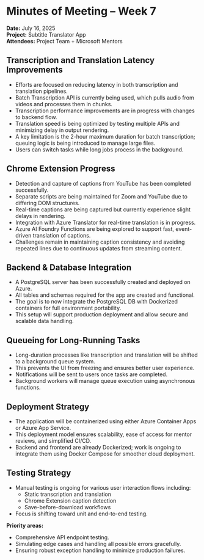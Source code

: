 # Minutes of Meeting – Week 7  
**Date:** July 16, 2025  
**Project:** Subtitle Translator App  
**Attendees:** Project Team + Microsoft Mentors  

## Transcription and Translation Latency Improvements
- Efforts are focused on reducing latency in both transcription and translation pipelines.
- Batch Transcription API is currently being used, which pulls audio from videos and processes them in chunks.
- Transcription performance improvements are in progress with changes to backend flow.
- Translation speed is being optimized by testing multiple APIs and minimizing delay in output rendering.
- A key limitation is the 2-hour maximum duration for batch transcription; queuing logic is being introduced to manage large files.
- Users can switch tasks while long jobs process in the background.

## Chrome Extension Progress
- Detection and capture of captions from YouTube has been completed successfully.
- Separate scripts are being maintained for Zoom and YouTube due to differing DOM structures.
- Real-time captions are being captured but currently experience slight delays in rendering.
- Integration with Azure Translator for real-time translation is in progress.
- Azure AI Foundry Functions are being explored to support fast, event-driven translation of captions.
- Challenges remain in maintaining caption consistency and avoiding repeated lines due to continuous updates from streaming content.

## Backend & Database Integration
- A PostgreSQL server has been successfully created and deployed on Azure.
- All tables and schemas required for the app are created and functional.
- The goal is to now integrate the PostgreSQL DB with Dockerized containers for full environment portability.
- This setup will support production deployment and allow secure and scalable data handling.

## Queueing for Long-Running Tasks
- Long-duration processes like transcription and translation will be shifted to a background queue system.
- This prevents the UI from freezing and ensures better user experience.
- Notifications will be sent to users once tasks are completed.
- Background workers will manage queue execution using asynchronous functions.

## Deployment Strategy
- The application will be containerized using either Azure Container Apps or Azure App Service.
- This deployment model ensures scalability, ease of access for mentor reviews, and simplified CI/CD.
- Backend and frontend are already Dockerized; work is ongoing to integrate them using Docker Compose for smoother cloud deployment.

## Testing Strategy
- Manual testing is ongoing for various user interaction flows including:
  - Static transcription and translation  
  - Chrome Extension caption detection  
  - Save-before-download workflows  
- Focus is shifting toward unit and end-to-end testing.

**Priority areas:**
- Comprehensive API endpoint testing.  
- Simulating edge cases and handling all possible errors gracefully.  
- Ensuring robust exception handling to minimize production failures.  

